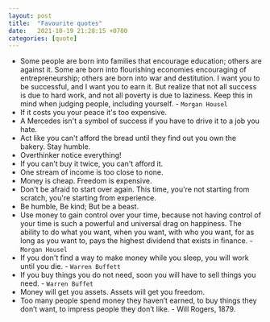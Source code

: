 ```yaml
---
layout: post
title:  "Favourite quotes"
date:   2021-10-19 21:28:15 +0700
categories: [quote]
---
```


 * Some people are born into families that encourage education; others are against it. Some are born into flourishing economies encouraging of entrepreneurship; others are born into war and destitution. I want you to be successful, and I want you to earn it. But realize that not all success is due to hard work, and not all poverty is due to laziness. Keep this in mind when judging people, including yourself. - `Morgan Housel`
 * If it costs you your peace it's too expensive.
 * A Mercedes isn't a symbol of success if you have to drive it to a job you hate.
 * Act like you can't afford the bread until they find out you own the bakery. Stay humble.
 * Overthinker notice everything!
 * If you can't buy it twice, you can't afford it.
 * One stream of income is too close to none.
 * Money is cheap. Freedom is expensive.
 * Don't be afraid to start over again. This time, you're not starting from scratch, you're starting from experience.
 * Be humble, Be kind; But be a beast.
 * Use money to gain control over your time, because not having control of your time is such a powerful and universal drag on happiness. The ability to do what you want, when you want, with who you want, for as long as you want to, pays the highest dividend that exists in finance. - `Morgan Housel`
 * If you don't find a way to make money while you sleep, you will work until you die. - `Warren Buffett`
 * If you buy things you do not need, soon you will have to sell things you need. - `Warren Buffet`
 * Money will get you assets. Assets will get you freedom.
 * Too many people spend money they haven’t earned, to buy things they don’t want, to impress people they don’t like. - Will Rogers, 1879.
